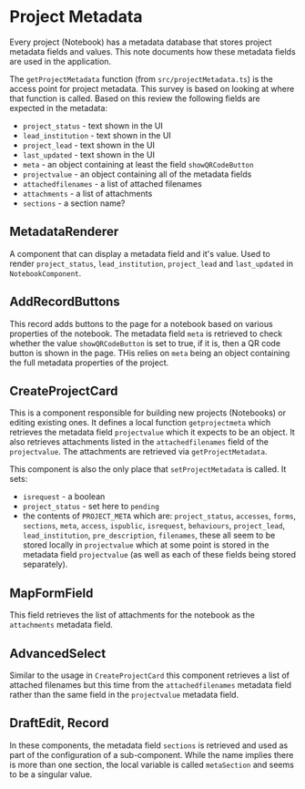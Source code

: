 # Project Metadata

Every project (Notebook) has a metadata database that stores project metadata
fields and values. This note documents how these metadata fields are used
in the application.

The `getProjectMetadata` function (from `src/projectMetadata.ts`) is the access
point for project metadata.  This survey is based on looking at where that
function is called.  Based on this review the following fields are expected
in the metadata:

* `project_status` - text shown in the UI
* `lead_institution` - text shown in the UI
* `project_lead` - text shown in the UI
* `last_updated` - text shown in the UI
* `meta` - an object containing at least the field `showQRCodeButton`
* `projectvalue` - an object containing all of the metadata fields
* `attachedfilenames` - a list of attached filenames
* `attachments` - a list of attachments
* `sections` - a section name?

## MetadataRenderer

A component that can display a metadata field and it's value.
Used to render `project_status`, `lead_institution`, `project_lead` and `last_updated` 
in `NotebookComponent`.

## AddRecordButtons

This record adds buttons to the page for a notebook based on various properties
of the notebook. The metadata field `meta` is retrieved to check whether the value
`showQRCodeButton` is set to true, if it is, then a QR code button is shown in the
page.  THis relies on `meta` being an object containing the full metadata properties
of the project.

## CreateProjectCard

This is a component responsible for building new projects (Notebooks) or editing
existing ones.  It defines a local function `getprojectmeta` which retrieves the
metadata field `projectvalue` which it expects to be an object. It also retrieves
attachments listed in the `attachedfilenames` field of the `projectvalue`.  The
attachments are retrieved via `getProjectMetadata`.

This component is also the only place that `setProjectMetadata` is called.  It
sets:

* `isrequest` - a boolean
* `project_status` - set here to `pending`
* the contents of `PROJECT_META` which are:
  `project_status`,
  `accesses`,
  `forms`,
  `sections`,
  `meta`,
  `access`,
  `ispublic`,
  `isrequest`,
  `behaviours`,
  `project_lead`,
  `lead_institution`,
  `pre_description`,
  `filenames`, these all seem to be stored locally in `projectvalue` which 
  at some point is stored in the metadata field `projectvalue` (as well as 
  each of these fields being stored separately).

## MapFormField

This field retrieves the list of attachments for the notebook as the `attachments` metadata field.

## AdvancedSelect

Similar to the usage in `CreateProjectCard` this component retrieves a list of attached
filenames but this time from the `attachedfilenames` metadata field rather than the same field in the `projectvalue` metadata field.

## DraftEdit, Record

In these components, the metadata field `sections` is retrieved and used as part
of the configuration of a sub-component.   While the name implies there is more
than one section, the local variable is called `metaSection` and seems to be
a singular value.
